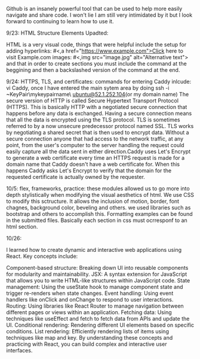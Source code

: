 Github is an insanely powerful tool that can be used to help more easily navigate and share code. I won't lie I am still very intimidated by it but I look forward to continuing to learn how to use it.


9/23: HTML Structure Elements Upadted:


HTML is a very visual code, things that were helpful include the setup for adding hyperlinks:
#<,a href="https://www.example.com">Click here to visit Example.com</a>
images: #<,img src="image.jpg" alt="Alternative text">
and that in order to create sections you must include the command at the beggining and then a backslashed version of the command at the end. 


9/24: HTTPS, TLS, and certificates:
commands for entering Caddy inlcude: vi Caddy, once I have entered the main sytem area by doing ssh -i ~KeyPair\mykeypairname\ ubuntu@52.1.252.104(or my domain name)
The secure version of HTTP is called Secure Hypertext Transport Protocol (HTTPS). This is basically HTTP with a negotiated secure connection that happens before any data is exchanged. Having a secure connection means that all the data is encrypted using the TLS protocol. TLS is sometimes referred to by a now unsecure predecessor protocol named SSL. TLS works by negotiating a shared secret that is then used to encrypt data.  Without a secure connection anyone that had access to the network traffic, at any point, from the user's computer to the server handling the request could easily capture all the data sent in either direction.Caddy uses Let's Encrypt to generate a web certificate every time an HTTPS request is made for a domain name that Caddy doesn't have a web certificate for. When this happens Caddy asks Let's Encrypt to verify that the domain for the requested certificate is actually owned by the requester.

10/5: flex, frameworks, practice: these modules allowed us to go more into depth stylistically when modifying the visual aesthetics of html. We use CSS to modify this sctructure. It allows the inclusion of motion, border, font chagnes, background color, beveling and others. we used libraries such as bootstrap and others to accomplish this. Formatting examples can be found in the submitted files. Basically each section in css must ocrresponf to an html section. 

10/26:

I learned how to create dynamic and interactive web applications using React. Key concepts include:

Component-based structure: Breaking down UI into reusable components for modularity and maintainability.
JSX: A syntax extension for JavaScript that allows you to write HTML-like structures within JavaScript code.
State management: Using the useState hook to manage component state and trigger re-renders when state changes.
Event handling: Using event handlers like onClick and onChange to respond to user interactions.
Routing: Using libraries like React Router to manage navigation between different pages or views within an application.
Fetching data: Using techniques like useEffect and fetch to fetch data from APIs and update the UI.
Conditional rendering: Rendering different UI elements based on specific conditions.
List rendering: Efficiently rendering lists of items using techniques like map and key.
By understanding these concepts and practicing with React, you can build complex and interactive user interfaces.
